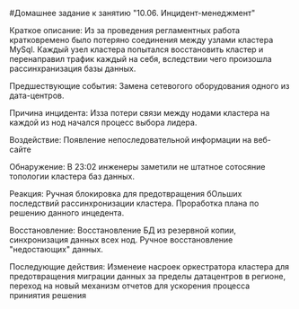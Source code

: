 #Домашнее задание к занятию "10.06. Инцидент-менеджмент"

Краткое описание: Из за проведения регламентных работа кратковремено было потеряно соединения между узлами кластера MySql. Каждый узел кластера попытался восстановить кластер и перенаправил трафик каждый на себя, вследствии чего произошла рассинхранизация базы данных.

Предшествующие события: Замена сетевогого оборудования одного из дата-центров.

Причина инцидента: Изза потери связи между нодами кластера на каждой из нод начался процесс выбора лидера.

Воздействие: Появление непоследовательной информации на веб-сайте

Обнаружение: В 23:02 инженеры заметили не штатное сотосяние топологии кластера баз данных.

Реакция: Ручная блокировка для предотвращения бОльших последствий рассинхронизации кластера. Проработка плана по решению  данного инцедента. 

Восстановление: Восстановление БД из резервной копии, синхронизация данных всех нод. Ручное восстановление "недостающих" данных.

Последующие действия: Изменеие насроек оркестратора кластера для предотвращения миграции данных за пределы датацентров в регионе, переход на новый механизм отчетов для ускорения процесса приниятия решения
